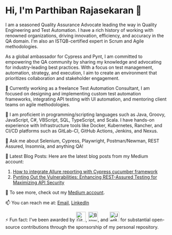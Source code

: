 # Hi, I'm Parthiban Rajasekaran 👋

I am a seasoned Quality Assurance Advocate leading the way in Quality Engineering and Test Automation. I have a rich history of working with renowned organizations, driving innovation, efficiency, and accuracy in the QA domain. I'm also an ISTQB-certified expert in Scrum and Agile methodologies. 

As a global ambassador for Cypress and Pynt, I am committed to empowering the QA community by sharing my knowledge and advocating for industry-leading best practices. With a focus on test management, automation, strategy, and execution, I aim to create an environment that prioritizes collaboration and stakeholder engagement.

🔭 Currently working as a freelance Test Automation Consultant, I am focused on designing and implementing custom test automation frameworks, integrating API testing with UI automation, and mentoring client teams on agile methodologies.

🌱 I am proficient in programming/scripting languages such as Java, Groovy, JavaScript, C#, VBScript, SQL, TypeScript, and Scala. I have hands-on experience with Infrastructure tools like Docker, Kubernetes, Rancher, and CI/CD platforms such as GitLab-CI, GitHub Actions, Jenkins, and Nexus.

💬 Ask me about Selenium, Cypress, Playwright, Postman/Newman, REST Assured, Insomnia, and anything QA!

📝 Latest Blog Posts:
Here are the latest blog posts from my Medium account:
1. [How to integrate Allure reporting with Cypress cucumber framework](https://medium.com/@rajasekaran.parthiban7/how-to-integrate-allure-with-cypress-cucumber-framework-88102d89498f)
2. [Pynting Out the Vulnerabilities: Enhancing REST-Assured Testing for Maximizing API Security](https://medium.com/@rajasekaran.parthiban7/pynting-out-the-vulnerabilities-enhancing-rest-assured-testing-for-maximizing-api-security-e23361a85050)

🔗 To see more, check out my [Medium account](https://medium.com/@rajasekaran.parthiban7).

📫 You can reach me at: [Email](mailto:rajasekaran.parthiban7@gmail.com), [LinkedIn](https://www.linkedin.com/in/parthiban-rajasekaran)

⚡ Fun fact: I've been awarded by 
<img src="https://about.gitlab.com/images/press/logo/png/old-logo-no-bkgrd.png" alt="GitLab" width="30" height="30">, 
<img src="https://assets.stickpng.com/images/62c6f3db7a58a4aa1fb770ae.png" alt="BrowserStack" width="30" height="30">, and 
<img src="https://www.jetbrains.com/company/brand/img/jetbrains_logo.png" alt="JetBrains" width="30" height="30"> 
for substantial open-source contributions through the sponsorship of my personal repository.
